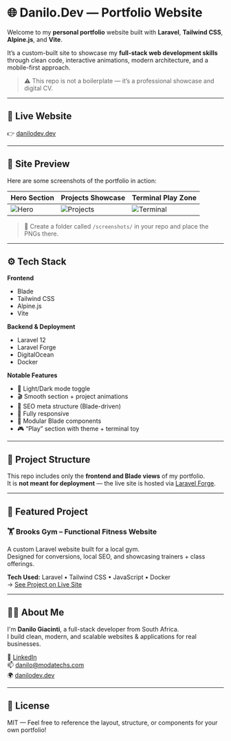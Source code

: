 # 🌐 Danilo.Dev — Portfolio Website

Welcome to my **personal portfolio** website built with **Laravel**, **Tailwind CSS**, **Alpine.js**, and **Vite**.

It’s a custom-built site to showcase my **full-stack web development skills** through clean code, interactive animations, modern architecture, and a mobile-first approach.

> ⚠️ This repo is not a boilerplate — it’s a professional showcase and digital CV.

---

## 🔗 Live Website

👉 [danilodev.dev](https://danilodev.dev)

---

## 📸 Site Preview

Here are some screenshots of the portfolio in action:

| Hero Section | Projects Showcase | Terminal Play Zone |
|--------------|-------------------|---------------------|
| ![Hero](./screenshots/hero.png) | ![Projects](./screenshots/projects.png) | ![Terminal](./screenshots/terminal.png) |

> 📁 Create a folder called `/screenshots/` in your repo and place the PNGs there.

---

## ⚙️ Tech Stack

**Frontend**  
- Blade  
- Tailwind CSS  
- Alpine.js  
- Vite

**Backend & Deployment**  
- Laravel 12  
- Laravel Forge  
- DigitalOcean  
- Docker

**Notable Features**  
- 🔁 Light/Dark mode toggle  
- 🎬 Smooth section + project animations  
- 🧠 SEO meta structure (Blade-driven)  
- 📱 Fully responsive  
- 🔁 Modular Blade components  
- 🎮 “Play” section with theme + terminal toy

---

## 📁 Project Structure

This repo includes only the **frontend and Blade views** of my portfolio.  
It is **not meant for deployment** — the live site is hosted via [Laravel Forge](https://forge.laravel.com).

---

## 💼 Featured Project

### 🏋️ Brooks Gym – Functional Fitness Website

A custom Laravel website built for a local gym.  
Designed for conversions, local SEO, and showcasing trainers + class offerings.

**Tech Used:** Laravel • Tailwind CSS • JavaScript • Docker  
→ [See Project on Live Site](https://danilodev.dev#projects)

---

## 🙋‍♂️ About Me

I'm **Danilo Giacinti**, a full-stack developer from South Africa.  
I build clean, modern, and scalable websites & applications for real businesses.

💼 [LinkedIn](https://www.linkedin.com/in/danilo-giacinti-30a221345/)  
📫 [danilo@modatechs.com](mailto:danilo@modatechs.com)  
🌍 [danilodev.dev](https://danilodev.dev)

---

## 📄 License

MIT — Feel free to reference the layout, structure, or components for your own portfolio!
